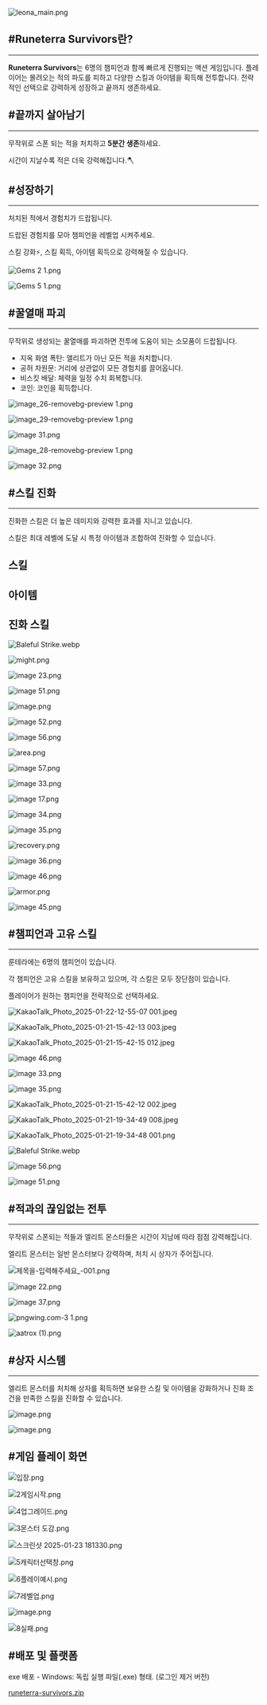 ![leona_main.png](https://prod-files-secure.s3.us-west-2.amazonaws.com/f6cb388f-3934-47d6-9928-26d2e10eb0fc/057aabea-cbba-4436-a9cb-c286c7151b86/leona_main.png)

<aside>

## #Runeterra Survivors란?

---

**Runeterra Survivors**는 6명의 챔피언과 함께 빠르게 진행되는 액션 게임입니다. 플레이어는 몰려오는 적의 파도를 피하고 다양한 스킬과 아이템을 획득해 전투합니다. 전략적인 선택으로 강력하게 성장하고 끝까지 생존하세요.

</aside>

<aside>

## #끝까지 살아남기

---

무작위로 스폰 되는 적을 처치하고 **5분간 생존**하세요. 

시간이 지날수록 적은 더욱 강력해집니다.🪓

</aside>

<aside>

## #성장하기

---

처치된 적에서 경험치가 드랍됩니다.

드랍된 경험치를 모아 챔피언을 레벨업 시켜주세요. 

스킬 강화⚡, 스킬 획득, 아이템 획득으로 강력해질 수 있습니다.

![Gems 2 1.png](https://prod-files-secure.s3.us-west-2.amazonaws.com/f6cb388f-3934-47d6-9928-26d2e10eb0fc/2514a79e-d7d9-4d05-a1e4-2ab421f38e06/Gems_2_1.png)

![Gems 5 1.png](https://prod-files-secure.s3.us-west-2.amazonaws.com/f6cb388f-3934-47d6-9928-26d2e10eb0fc/9b3b3f7c-37ef-41f5-a23d-e9c4abb9c1ff/Gems_5_1.png)

</aside>

<aside>

## #꿀열매 파괴

---

무작위로 생성되는 꿀열매를 파괴하면 전투에 도움이 되는 소모품이 드랍됩니다.

- 지옥 화염 폭탄: 앨리트가 아닌 모든 적을 처치합니다.
- 공허 차원문: 거리에 상관없이 모든 경험치를 끌어옵니다.
- 비스킷 배달: 체력을 일정 수치 회복합니다.
- 코인: 코인을 획득합니다.

![image_26-removebg-preview 1.png](https://prod-files-secure.s3.us-west-2.amazonaws.com/f6cb388f-3934-47d6-9928-26d2e10eb0fc/0d31bc27-8d23-4b01-864d-51bcd1766f36/image_26-removebg-preview_1.png)

![image_29-removebg-preview 1.png](https://prod-files-secure.s3.us-west-2.amazonaws.com/f6cb388f-3934-47d6-9928-26d2e10eb0fc/815925cf-1c95-4912-bba2-d6233155214e/image_29-removebg-preview_1.png)

![image 31.png](https://prod-files-secure.s3.us-west-2.amazonaws.com/f6cb388f-3934-47d6-9928-26d2e10eb0fc/7277aa59-1163-4f02-a3f2-bd641495428f/image_31.png)

![image_28-removebg-preview 1.png](https://prod-files-secure.s3.us-west-2.amazonaws.com/f6cb388f-3934-47d6-9928-26d2e10eb0fc/e755afc0-57e0-4349-8c0f-0f1ecbfeb4fe/image_28-removebg-preview_1.png)

![image 32.png](https://prod-files-secure.s3.us-west-2.amazonaws.com/f6cb388f-3934-47d6-9928-26d2e10eb0fc/75e2c502-bbbb-47cd-b421-905a8d61cde4/image_32.png)

</aside>

<aside>

## #스킬 진화

---

진화한 스킬은 더 높은 데미지와 강력한 효과를 지니고 있습니다.

스킬은 최대 레벨에 도달 시 특정 아이템과 조합하여 진화할 수 있습니다. 

## 스킬

## 아이템

## 진화 스킬

![Baleful Strike.webp](https://prod-files-secure.s3.us-west-2.amazonaws.com/f6cb388f-3934-47d6-9928-26d2e10eb0fc/69959bc9-e5ce-4a12-b33e-769a9ce5185a/Baleful_Strike.webp)

![might.png](https://prod-files-secure.s3.us-west-2.amazonaws.com/f6cb388f-3934-47d6-9928-26d2e10eb0fc/0989b8ea-cb9e-4ae1-adc9-8a228068b5f0/might.png)

![image 23.png](https://prod-files-secure.s3.us-west-2.amazonaws.com/f6cb388f-3934-47d6-9928-26d2e10eb0fc/520206dc-8fa3-43a5-9bf4-4c76ff484a2d/image_23.png)

![image 51.png](https://prod-files-secure.s3.us-west-2.amazonaws.com/f6cb388f-3934-47d6-9928-26d2e10eb0fc/91baaf0e-d340-4df7-bce0-b92476f1032b/image_51.png)

![image.png](https://prod-files-secure.s3.us-west-2.amazonaws.com/f6cb388f-3934-47d6-9928-26d2e10eb0fc/761280bb-63e0-4876-b2fc-b63aa058d35a/image.png)

![image 52.png](https://prod-files-secure.s3.us-west-2.amazonaws.com/f6cb388f-3934-47d6-9928-26d2e10eb0fc/2169f263-c8a7-4105-af52-836e581cb520/image_52.png)

![image 56.png](https://prod-files-secure.s3.us-west-2.amazonaws.com/f6cb388f-3934-47d6-9928-26d2e10eb0fc/2c7fbc9b-531d-409c-8166-84920b463e13/image_56.png)

![area.png](https://prod-files-secure.s3.us-west-2.amazonaws.com/f6cb388f-3934-47d6-9928-26d2e10eb0fc/890fcb31-5873-42d4-b091-c3e96b81c123/area.png)

![image 57.png](https://prod-files-secure.s3.us-west-2.amazonaws.com/f6cb388f-3934-47d6-9928-26d2e10eb0fc/0477a248-92a3-4071-8383-acc7b26a3cc8/image_57.png)

![image 33.png](https://prod-files-secure.s3.us-west-2.amazonaws.com/f6cb388f-3934-47d6-9928-26d2e10eb0fc/89f4321b-488b-469a-a8de-e3f094903833/image_33.png)

![image 17.png](https://prod-files-secure.s3.us-west-2.amazonaws.com/f6cb388f-3934-47d6-9928-26d2e10eb0fc/6c5e2ee8-07dd-45e5-a147-3cadc3ac981a/image_17.png)

![image 34.png](https://prod-files-secure.s3.us-west-2.amazonaws.com/f6cb388f-3934-47d6-9928-26d2e10eb0fc/5294dafb-cc24-42c9-a7da-7b8e2616adfe/image_34.png)

![image 35.png](https://prod-files-secure.s3.us-west-2.amazonaws.com/f6cb388f-3934-47d6-9928-26d2e10eb0fc/6513a03f-88b9-4b15-9cfb-b2e385975e1d/image_35.png)

![recovery.png](https://prod-files-secure.s3.us-west-2.amazonaws.com/f6cb388f-3934-47d6-9928-26d2e10eb0fc/e7fa2bdb-9303-49d5-b102-91e937945ebe/recovery.png)

![image 36.png](https://prod-files-secure.s3.us-west-2.amazonaws.com/f6cb388f-3934-47d6-9928-26d2e10eb0fc/d0f460fb-050e-49dd-97a2-2bc657bc1b5e/image_36.png)

![image 46.png](https://prod-files-secure.s3.us-west-2.amazonaws.com/f6cb388f-3934-47d6-9928-26d2e10eb0fc/61d5965a-b891-4622-8255-30ffaebc1c7b/image_46.png)

![armor.png](https://prod-files-secure.s3.us-west-2.amazonaws.com/f6cb388f-3934-47d6-9928-26d2e10eb0fc/92f95588-073d-46d5-a05f-edcb6d700d2c/armor.png)

![image 45.png](https://prod-files-secure.s3.us-west-2.amazonaws.com/f6cb388f-3934-47d6-9928-26d2e10eb0fc/a5f78f2f-830c-4c5f-aeca-6594f7fbd7ff/image_45.png)

</aside>

<aside>

## **#챔피언과 고유 스킬**

---

룬테라에는 6명의 챔피언이 있습니다. 

각 챔피언은 고유 스킬을 보유하고 있으며, 각 스킬은 모두 장단점이 있습니다. 

플레이어가 원하는 챔피언을 전략적으로 선택하세요.

![KakaoTalk_Photo_2025-01-22-12-55-07 001.jpeg](https://prod-files-secure.s3.us-west-2.amazonaws.com/f6cb388f-3934-47d6-9928-26d2e10eb0fc/7280c1a9-19fd-4fb3-924e-bf4a08285a0c/KakaoTalk_Photo_2025-01-22-12-55-07_001.jpeg)

![KakaoTalk_Photo_2025-01-21-15-42-13 003.jpeg](https://prod-files-secure.s3.us-west-2.amazonaws.com/f6cb388f-3934-47d6-9928-26d2e10eb0fc/59051eac-e907-439c-a298-ba01855bd1f4/KakaoTalk_Photo_2025-01-21-15-42-13_003.jpeg)

![KakaoTalk_Photo_2025-01-21-15-42-15 012.jpeg](https://prod-files-secure.s3.us-west-2.amazonaws.com/f6cb388f-3934-47d6-9928-26d2e10eb0fc/06628e63-b008-4ef0-9f2d-6e8da1465854/KakaoTalk_Photo_2025-01-21-15-42-15_012.jpeg)

![image 46.png](https://prod-files-secure.s3.us-west-2.amazonaws.com/f6cb388f-3934-47d6-9928-26d2e10eb0fc/61d5965a-b891-4622-8255-30ffaebc1c7b/image_46.png)

![image 33.png](https://prod-files-secure.s3.us-west-2.amazonaws.com/f6cb388f-3934-47d6-9928-26d2e10eb0fc/89f4321b-488b-469a-a8de-e3f094903833/image_33.png)

![image 35.png](https://prod-files-secure.s3.us-west-2.amazonaws.com/f6cb388f-3934-47d6-9928-26d2e10eb0fc/6513a03f-88b9-4b15-9cfb-b2e385975e1d/image_35.png)

![KakaoTalk_Photo_2025-01-21-15-42-12 002.jpeg](https://prod-files-secure.s3.us-west-2.amazonaws.com/f6cb388f-3934-47d6-9928-26d2e10eb0fc/19980349-8b5e-4729-9de8-eca7f60b15ba/KakaoTalk_Photo_2025-01-21-15-42-12_002.jpeg)

![KakaoTalk_Photo_2025-01-21-19-34-49 008.jpeg](https://prod-files-secure.s3.us-west-2.amazonaws.com/f6cb388f-3934-47d6-9928-26d2e10eb0fc/defb728c-ca4f-4438-8767-94850f878a2a/KakaoTalk_Photo_2025-01-21-19-34-49_008.jpeg)

![KakaoTalk_Photo_2025-01-21-19-34-48 001.png](https://prod-files-secure.s3.us-west-2.amazonaws.com/f6cb388f-3934-47d6-9928-26d2e10eb0fc/c9cd6455-4ede-49e9-bd60-3a1831190ecf/KakaoTalk_Photo_2025-01-21-19-34-48_001.png)

![Baleful Strike.webp](https://prod-files-secure.s3.us-west-2.amazonaws.com/f6cb388f-3934-47d6-9928-26d2e10eb0fc/69959bc9-e5ce-4a12-b33e-769a9ce5185a/Baleful_Strike.webp)

![image 56.png](https://prod-files-secure.s3.us-west-2.amazonaws.com/f6cb388f-3934-47d6-9928-26d2e10eb0fc/2c7fbc9b-531d-409c-8166-84920b463e13/image_56.png)

![image 51.png](https://prod-files-secure.s3.us-west-2.amazonaws.com/f6cb388f-3934-47d6-9928-26d2e10eb0fc/91baaf0e-d340-4df7-bce0-b92476f1032b/image_51.png)

</aside>

<aside>

## **#적과의 끊임없는 전투**

---

무작위로 스폰되는 적들과 엘리트 몬스터들은 시간이 지남에 따라 점점 강력해집니다.

엘리트 몬스터는 일반 몬스터보다 강력하며, 처치 시 상자가 주어집니다.

![제목을-입력해주세요_-001.png](https://prod-files-secure.s3.us-west-2.amazonaws.com/f6cb388f-3934-47d6-9928-26d2e10eb0fc/94fd4989-5bd7-43fe-a50d-99d14b0f2006/%EC%A0%9C%EB%AA%A9%EC%9D%84-%EC%9E%85%EB%A0%A5%ED%95%B4%EC%A3%BC%EC%84%B8%EC%9A%94_-001.png)

![image 22.png](https://prod-files-secure.s3.us-west-2.amazonaws.com/f6cb388f-3934-47d6-9928-26d2e10eb0fc/8422c5ab-d6f8-483e-882e-9aca7403c4bb/image_22.png)

![image 37.png](https://prod-files-secure.s3.us-west-2.amazonaws.com/f6cb388f-3934-47d6-9928-26d2e10eb0fc/78b655e5-d25f-44d5-867f-2875ce8c5c3e/image_37.png)

![pngwing.com-3 1.png](https://prod-files-secure.s3.us-west-2.amazonaws.com/f6cb388f-3934-47d6-9928-26d2e10eb0fc/ae08efb8-a1a7-436d-9aca-5d118e0643c7/pngwing.com-3_1.png)

![aatrox (1).png](https://prod-files-secure.s3.us-west-2.amazonaws.com/f6cb388f-3934-47d6-9928-26d2e10eb0fc/fc96a6c0-25c0-42f5-8c9d-e99ea2b3e12c/aatrox_(1).png)

</aside>

<aside>

## **#상자 시스템**

---

엘리트 몬스터를 처치해 상자를 획득하면 보유한 스킬 및 아이템을 강화하거나 진화 조건을 만족한 스킬을 진화할 수 있습니다.

![image.png](https://prod-files-secure.s3.us-west-2.amazonaws.com/f6cb388f-3934-47d6-9928-26d2e10eb0fc/0129407f-c4b9-4abd-9b46-0b91df2195de/image.png)

![image.png](https://prod-files-secure.s3.us-west-2.amazonaws.com/f6cb388f-3934-47d6-9928-26d2e10eb0fc/6ba1a4df-e31b-4f32-b690-efea61660cab/image.png)

</aside>

<aside>

## #게임 플레이 화면

![입장.png](https://prod-files-secure.s3.us-west-2.amazonaws.com/f6cb388f-3934-47d6-9928-26d2e10eb0fc/d443b1df-58c3-4255-9b2a-75923c149292/%EC%9E%85%EC%9E%A5.png)

![2게임시작.png](https://prod-files-secure.s3.us-west-2.amazonaws.com/f6cb388f-3934-47d6-9928-26d2e10eb0fc/9f6fde7a-333c-4c47-a7fc-422dbd678e85/2%EA%B2%8C%EC%9E%84%EC%8B%9C%EC%9E%91.png)

![4업그레이드.png](https://prod-files-secure.s3.us-west-2.amazonaws.com/f6cb388f-3934-47d6-9928-26d2e10eb0fc/155446c6-eddc-4414-9998-70510c335a13/4%EC%97%85%EA%B7%B8%EB%A0%88%EC%9D%B4%EB%93%9C.png)

![3몬스터 도감.png](https://prod-files-secure.s3.us-west-2.amazonaws.com/f6cb388f-3934-47d6-9928-26d2e10eb0fc/a15ee1d7-5119-4d74-b03e-4cf45303c842/3%EB%AA%AC%EC%8A%A4%ED%84%B0_%EB%8F%84%EA%B0%90.png)

![스크린샷 2025-01-23 181330.png](https://prod-files-secure.s3.us-west-2.amazonaws.com/f6cb388f-3934-47d6-9928-26d2e10eb0fc/b3038360-3fdc-4dd5-931f-ee483a8d28be/%EC%8A%A4%ED%81%AC%EB%A6%B0%EC%83%B7_2025-01-23_181330.png)

![5캐릭터선택창.png](https://prod-files-secure.s3.us-west-2.amazonaws.com/f6cb388f-3934-47d6-9928-26d2e10eb0fc/6c053804-74be-4b7a-a621-165de94a1072/5%EC%BA%90%EB%A6%AD%ED%84%B0%EC%84%A0%ED%83%9D%EC%B0%BD.png)

![6플레이예시.png](https://prod-files-secure.s3.us-west-2.amazonaws.com/f6cb388f-3934-47d6-9928-26d2e10eb0fc/22c59e9a-dacc-4aea-84b5-6a7082b65f86/6%ED%94%8C%EB%A0%88%EC%9D%B4%EC%98%88%EC%8B%9C.png)

![7레벨업.png](https://prod-files-secure.s3.us-west-2.amazonaws.com/f6cb388f-3934-47d6-9928-26d2e10eb0fc/8d5fffe1-9aad-4691-9bbc-a8b50b90fa0e/7%EB%A0%88%EB%B2%A8%EC%97%85.png)

![image.png](https://prod-files-secure.s3.us-west-2.amazonaws.com/f6cb388f-3934-47d6-9928-26d2e10eb0fc/481a0d4a-cb07-417e-a103-b9fe144c7cce/image.png)

![8실패.png](https://prod-files-secure.s3.us-west-2.amazonaws.com/f6cb388f-3934-47d6-9928-26d2e10eb0fc/cae46750-d777-48f1-8fe4-90ce4aec12db/8%EC%8B%A4%ED%8C%A8.png)

</aside>

<aside>

## #배포 및 플랫폼

exe 배포 - Windows: 독립 실행 파일(.exe) 형태. (로그인 제거 버전)

[runeterra-survivors.zip](https://prod-files-secure.s3.us-west-2.amazonaws.com/f6cb388f-3934-47d6-9928-26d2e10eb0fc/1eaef865-7bdc-47a8-9a02-daf04e906ffd/runeterra-survivors.zip)

</aside>

